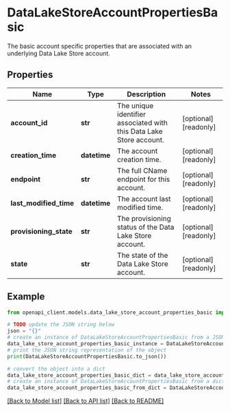 # DataLakeStoreAccountPropertiesBasic

The basic account specific properties that are associated with an underlying Data Lake Store account.

## Properties

Name | Type | Description | Notes
------------ | ------------- | ------------- | -------------
**account_id** | **str** | The unique identifier associated with this Data Lake Store account. | [optional] [readonly] 
**creation_time** | **datetime** | The account creation time. | [optional] [readonly] 
**endpoint** | **str** | The full CName endpoint for this account. | [optional] [readonly] 
**last_modified_time** | **datetime** | The account last modified time. | [optional] [readonly] 
**provisioning_state** | **str** | The provisioning status of the Data Lake Store account. | [optional] [readonly] 
**state** | **str** | The state of the Data Lake Store account. | [optional] [readonly] 

## Example

```python
from openapi_client.models.data_lake_store_account_properties_basic import DataLakeStoreAccountPropertiesBasic

# TODO update the JSON string below
json = "{}"
# create an instance of DataLakeStoreAccountPropertiesBasic from a JSON string
data_lake_store_account_properties_basic_instance = DataLakeStoreAccountPropertiesBasic.from_json(json)
# print the JSON string representation of the object
print(DataLakeStoreAccountPropertiesBasic.to_json())

# convert the object into a dict
data_lake_store_account_properties_basic_dict = data_lake_store_account_properties_basic_instance.to_dict()
# create an instance of DataLakeStoreAccountPropertiesBasic from a dict
data_lake_store_account_properties_basic_from_dict = DataLakeStoreAccountPropertiesBasic.from_dict(data_lake_store_account_properties_basic_dict)
```
[[Back to Model list]](../README.md#documentation-for-models) [[Back to API list]](../README.md#documentation-for-api-endpoints) [[Back to README]](../README.md)


